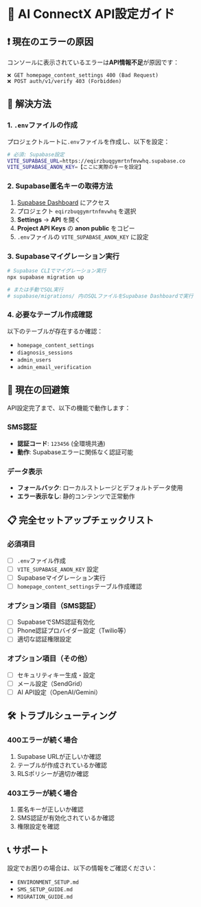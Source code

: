 # 🔧 AI ConnectX API設定ガイド

## ❗ 現在のエラーの原因

コンソールに表示されているエラーは**API情報不足**が原因です：

```
❌ GET homepage_content_settings 400 (Bad Request)
❌ POST auth/v1/verify 403 (Forbidden)
```

## 🚀 解決方法

### 1. `.env`ファイルの作成

プロジェクトルートに`.env`ファイルを作成し、以下を設定：

```bash
# 必須: Supabase設定
VITE_SUPABASE_URL=https://eqirzbuqgymrtnfmvwhq.supabase.co
VITE_SUPABASE_ANON_KEY=【ここに実際のキーを設定】
```

### 2. Supabase匿名キーの取得方法

1. [Supabase Dashboard](https://supabase.com/dashboard) にアクセス
2. プロジェクト `eqirzbuqgymrtnfmvwhq` を選択
3. **Settings** → **API** を開く
4. **Project API Keys** の **anon public** をコピー
5. `.env`ファイルの `VITE_SUPABASE_ANON_KEY` に設定

### 3. Supabaseマイグレーション実行

```bash
# Supabase CLIでマイグレーション実行
npx supabase migration up

# または手動でSQL実行
# supabase/migrations/ 内のSQLファイルをSupabase Dashboardで実行
```

### 4. 必要なテーブル作成確認

以下のテーブルが存在するか確認：
- `homepage_content_settings`
- `diagnosis_sessions` 
- `admin_users`
- `admin_email_verification`

## 🔄 現在の回避策

API設定完了まで、以下の機能で動作します：

### SMS認証
- **認証コード**: `123456` (全環境共通)
- **動作**: Supabaseエラーに関係なく認証可能

### データ表示
- **フォールバック**: ローカルストレージとデフォルトデータ使用
- **エラー表示なし**: 静的コンテンツで正常動作

## 📋 完全セットアップチェックリスト

### 必須項目
- [ ] `.env`ファイル作成
- [ ] `VITE_SUPABASE_ANON_KEY` 設定
- [ ] Supabaseマイグレーション実行
- [ ] `homepage_content_settings`テーブル作成確認

### オプション項目（SMS認証）
- [ ] SupabaseでSMS認証有効化
- [ ] Phone認証プロバイダー設定（Twilio等）
- [ ] 適切な認証権限設定

### オプション項目（その他）
- [ ] セキュリティキー生成・設定
- [ ] メール設定（SendGrid）
- [ ] AI API設定（OpenAI/Gemini）

## 🛠️ トラブルシューティング

### 400エラーが続く場合
1. Supabase URLが正しいか確認
2. テーブルが作成されているか確認
3. RLSポリシーが適切か確認

### 403エラーが続く場合  
1. 匿名キーが正しいか確認
2. SMS認証が有効化されているか確認
3. 権限設定を確認

## 📞 サポート

設定でお困りの場合は、以下の情報をご確認ください：
- `ENVIRONMENT_SETUP.md`
- `SMS_SETUP_GUIDE.md` 
- `MIGRATION_GUIDE.md`
